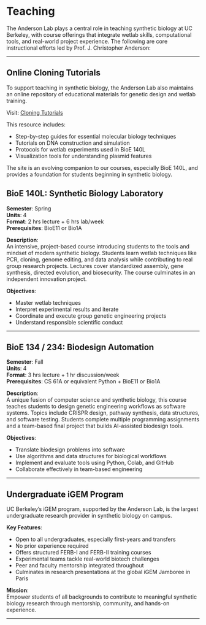 # Teaching

The Anderson Lab plays a central role in teaching synthetic biology at UC Berkeley, with course offerings that integrate wetlab skills, computational tools, and real-world project experience. The following are core instructional efforts led by Prof. J. Christopher Anderson:

---

## Online Cloning Tutorials

To support teaching in synthetic biology, the Anderson Lab also maintains an online repository of educational materials for genetic design and wetlab training.

Visit: [Cloning Tutorials](https://ucb-bioe-anderson-lab.github.io/cloning-tutorials/)

This resource includes:

- Step-by-step guides for essential molecular biology techniques
- Tutorials on DNA construction and simulation
- Protocols for wetlab experiments used in BioE 140L
- Visualization tools for understanding plasmid features

The site is an evolving companion to our courses, especially BioE 140L, and provides a foundation for students beginning in synthetic biology.

## BioE 140L: Synthetic Biology Laboratory

**Semester**: Spring  
**Units**: 4  
**Format**: 2 hrs lecture + 6 hrs lab/week  
**Prerequisites**: BioE11 or Bio1A

**Description**:  
An intensive, project-based course introducing students to the tools and mindset of modern synthetic biology. Students learn wetlab techniques like PCR, cloning, genome editing, and data analysis while contributing to real group research projects. Lectures cover standardized assembly, gene synthesis, directed evolution, and biosecurity. The course culminates in an independent innovation project.

**Objectives**:

- Master wetlab techniques
- Interpret experimental results and iterate
- Coordinate and execute group genetic engineering projects
- Understand responsible scientific conduct

---

## BioE 134 / 234: Biodesign Automation

**Semester**: Fall  
**Units**: 4  
**Format**: 3 hrs lecture + 1 hr discussion/week  
**Prerequisites**: CS 61A or equivalent Python + BioE11 or Bio1A

**Description**:  
A unique fusion of computer science and synthetic biology, this course teaches students to design genetic engineering workflows as software systems. Topics include CRISPR design, pathway synthesis, data structures, and software testing. Students complete multiple programming assignments and a team-based final project that builds AI-assisted biodesign tools.

**Objectives**:

- Translate biodesign problems into software
- Use algorithms and data structures for biological workflows
- Implement and evaluate tools using Python, Colab, and GitHub
- Collaborate effectively in team-based engineering

---

## Undergraduate iGEM Program

UC Berkeley’s iGEM program, supported by the Anderson Lab, is the largest undergraduate research provider in synthetic biology on campus.

**Key Features**:

- Open to all undergraduates, especially first-years and transfers
- No prior experience required
- Offers structured FERB-I and FERB-II training courses
- Experimental teams tackle real-world biotech challenges
- Peer and faculty mentorship integrated throughout
- Culminates in research presentations at the global iGEM Jamboree in Paris

**Mission**:  
Empower students of all backgrounds to contribute to meaningful synthetic biology research through mentorship, community, and hands-on experience.

---